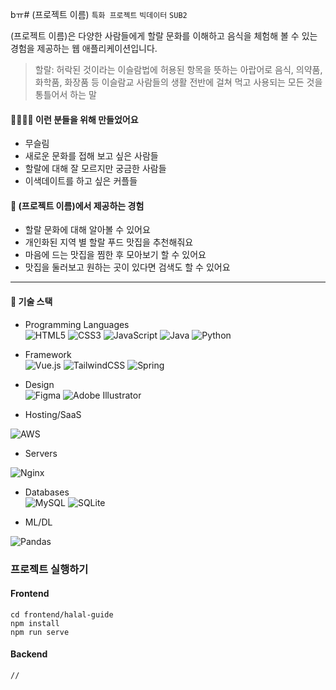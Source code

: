 bㅠ# (프로젝트 이름)
`특화 프로젝트` `빅데이터` `SUB2`

(프로젝트 이름)은 다양한 사람들에게 할랄 문화를 이해하고 음식을 체험해 볼 수 있는 경험을 제공하는 웹 애플리케이션입니다.

> 할랄: 허락된 것이라는 이슬람법에 허용된 항목을 뜻하는 아랍어로 음식, 의약품, 화학품, 화장품 등 이슬람교 사람들의 생활 전반에 걸쳐 먹고 사용되는 모든 것을 통틀어서 하는 말

#### 🙋‍♀🙋‍♂ 이런 분들을 위해 만들었어요

- 무슬림
- 새로운 문화를 접해 보고 싶은 사람들
- 할랄에 대해 잘 모르지만 궁금한 사람들
- 이색데이트를 하고 싶은 커플들

#### 📣 (프로젝트 이름)에서 제공하는 경험

- 할랄 문화에 대해 알아볼 수 있어요
- 개인화된 지역 별 할랄 푸드 맛집을 추천해줘요
- 마음에 드는 맛집을 찜한 후 모아보기 할 수 있어요
- 맛집을 둘러보고 원하는 곳이 있다면 검색도 할 수 있어요

---

#### 🚀 기술 스택

- Programming Languages </br>
<img alt="HTML5" src="https://img.shields.io/badge/html5%20-%23E34F26.svg?&style=for-the-badge&logo=html5&logoColor=white"/> <img alt="CSS3" src="https://img.shields.io/badge/css3%20-%231572B6.svg?&style=for-the-badge&logo=css3&logoColor=white"/> <img alt="JavaScript" src="https://img.shields.io/badge/javascript%20-%23323330.svg?&style=for-the-badge&logo=javascript&logoColor=%23F7DF1E"/> <img alt="Java" src="https://img.shields.io/badge/java-%23ED8B00.svg?&style=for-the-badge&logo=java&logoColor=white"/> <img alt="Python" src="https://img.shields.io/badge/python%20-%2314354C.svg?&style=for-the-badge&logo=python&logoColor=white"/> 

- Framework </br>
<img alt="Vue.js" src="https://img.shields.io/badge/vuejs%20-%2335495e.svg?&style=for-the-badge&logo=vue.js&logoColor=%234FC08D"/> <img alt="TailwindCSS" src="https://img.shields.io/badge/tailwindcss%20-%2338B2AC.svg?&style=for-the-badge&logo=tailwind-css&logoColor=white"/> <img alt="Spring" src="https://img.shields.io/badge/spring%20-%236DB33F.svg?&style=for-the-badge&logo=spring&logoColor=white"/>

- Design </br>
<img alt="Figma" src="https://img.shields.io/badge/figma%20-%23F24E1E.svg?&style=for-the-badge&logo=figma&logoColor=white"/> <img alt="Adobe Illustrator" src="https://img.shields.io/badge/adobe%20illustrator%20-%23FF9A00.svg?&style=for-the-badge&logo=adobe%20illustrator&logoColor=white"/>

- Hosting/SaaS </br>
<img alt="AWS" src="https://img.shields.io/badge/AWS%20-%23FF9900.svg?&style=for-the-badge&logo=amazon-aws&logoColor=white"/>

- Servers </br>
<img alt="Nginx" src="https://img.shields.io/badge/nginx%20-%23009639.svg?&style=for-the-badge&logo=nginx&logoColor=white"/>

- Databases </br>
<img alt="MySQL" src="https://img.shields.io/badge/mysql-%2300f.svg?&style=for-the-badge&logo=mysql&logoColor=white"/> <img alt="SQLite" src ="https://img.shields.io/badge/sqlite-%2307405e.svg?&style=for-the-badge&logo=sqlite&logoColor=white"/>

- ML/DL </br>
<img alt="Pandas" src="https://img.shields.io/badge/pandas%20-%23150458.svg?&style=for-the-badge&logo=pandas&logoColor=white" />

### 프로젝트 실행하기

#### Frontend

```shell
cd frontend/halal-guide
npm install
npm run serve
```

#### Backend

```shell
// 
```
